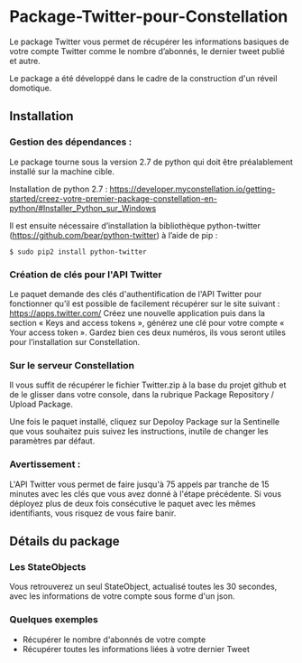 # Package-Twitter-pour-Constellation
Le package Twitter vous permet de récupérer les informations basiques de votre compte Twitter comme le nombre d’abonnés, le dernier tweet publié et autre.

Le package a été développé dans le cadre de la construction d'un réveil domotique.

## Installation
### Gestion des dépendances :
Le package tourne sous la version 2.7 de python qui doit être préalablement installé sur la machine cible.

Installation de python 2.7 : https://developer.myconstellation.io/getting-started/creez-votre-premier-package-constellation-en-python/#Installer_Python_sur_Windows

Il est ensuite nécessaire d’installation la bibliothèque python-twitter (https://github.com/bear/python-twitter) à l’aide de pip :

`$ sudo pip2 install python-twitter`

### Création de clés pour l'API Twitter
Le paquet demande des clés d'authentification de l'API Twitter pour fonctionner qu’il est possible de facilement récupérer sur le site suivant : https://apps.twitter.com/ 
Créez une nouvelle application puis dans la section « Keys and access tokens », générez une clé pour votre compte « Your access token ». Gardez bien ces deux numéros, ils vous seront utiles pour l’installation sur Constellation.

### Sur le serveur Constellation
Il vous suffit de récupérer le fichier Twitter.zip à la base du projet github et de le glisser dans votre console, dans la rubrique Package Repository / Upload Package.

Une fois le paquet installé, cliquez sur Depoloy Package sur la Sentinelle que vous souhaitez puis suivez les instructions, inutile de changer les paramètres par défaut.

### Avertissement :
L'API Twitter vous permet de faire jusqu'à 75 appels par tranche de 15 minutes avec les clés que vous avez donné à l'étape précédente. Si vous déployez plus de deux fois consécutive le paquet avec les mêmes identifiants, vous risquez de vous faire banir.

## Détails du package
### Les StateObjects
Vous retrouverez un seul StateObject, actualisé toutes les 30 secondes, avec les informations de votre compte sous forme d'un json. 

### Quelques exemples
* Récupérer le nombre d'abonnés de votre compte
* Récupérer toutes les informations liées à votre dernier Tweet
